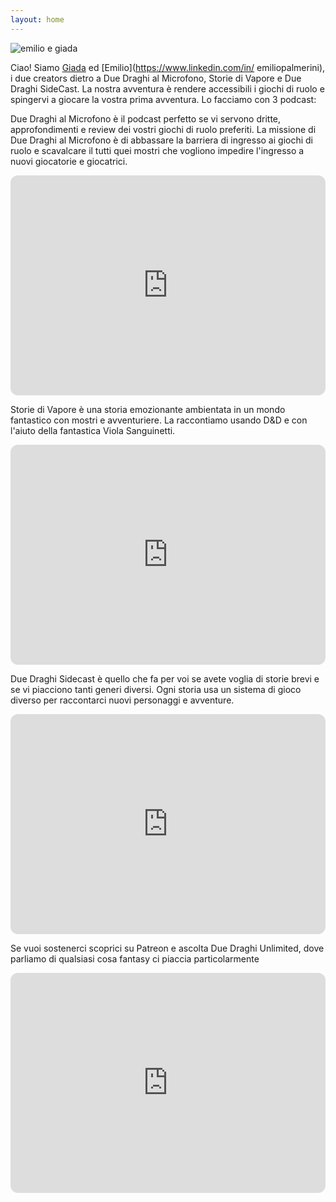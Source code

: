 ```yaml
---
layout: home
---
```

![emilio e giada](/assets/images/emilio_giada.jpg)

Ciao! Siamo [Giada](https://www.giadataribelli.com/) ed [Emilio](https://www.linkedin.com/in/
emiliopalmerini), i due creators dietro a Due Draghi al Microfono, Storie di Vapore e Due Draghi SideCast. 
La nostra avventura è rendere accessibili i giochi di ruolo e spingervi a giocare la vostra prima avventura. Lo facciamo con 3 podcast:

Due Draghi al Microfono è il podcast perfetto se vi servono dritte, approfondimenti e review dei vostri giochi di ruolo preferiti. La missione di Due Draghi al Microfono è di abbassare la barriera di ingresso ai giochi di ruolo e scavalcare il tutti quei mostri che vogliono impedire l'ingresso a nuovi giocatorie e giocatrici.

<iframe style="border-radius:12px" src="https://open.spotify.com/embed/show/1xUd7hMLVjCUcvDDtqyP5q?utm_source=generator" width="100%" height="352" frameBorder="0" allowfullscreen="" allow="autoplay; clipboard-write; encrypted-media; fullscreen; picture-in-picture" loading="lazy"></iframe>


Storie di Vapore è una storia emozionante ambientata in un mondo fantastico con mostri e avventuriere. La raccontiamo usando D&D e con l'aiuto della fantastica Viola Sanguinetti. 

<iframe style="border-radius:12px" src="https://open.spotify.com/embed/show/5tExscuC59ILdVBHxDF2kz?utm_source=generator" width="100%" height="352" frameBorder="0" allowfullscreen="" allow="autoplay; clipboard-write; encrypted-media; fullscreen; picture-in-picture" loading="lazy"></iframe>


Due Draghi Sidecast è quello che fa per voi se avete voglia di storie brevi e se vi piacciono tanti generi diversi. Ogni storia usa un sistema di gioco diverso per raccontarci nuovi personaggi e avventure.
<iframe style="border-radius:12px" src="https://open.spotify.com/embed/show/78Db3i2bBJd5MFtdOxSyr1?utm_source=generator" width="100%" height="352" frameBorder="0" allowfullscreen="" allow="autoplay; clipboard-write; encrypted-media; fullscreen; picture-in-picture" loading="lazy"></iframe>


Se vuoi sostenerci scoprici su Patreon e ascolta Due Draghi Unlimited, dove parliamo di qualsiasi cosa fantasy ci piaccia particolarmente
<iframe style="border-radius:12px" src="https://open.spotify.com/embed/show/5vXtEiIreNzB15dfapZjd2?utm_source=generator" width="100%" height="352" frameBorder="0" allowfullscreen="" allow="autoplay; clipboard-write; encrypted-media; fullscreen; picture-in-picture" loading="lazy"></iframe>
